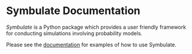 
# Symbulate Documentation

*Symbulate* is a Python package which provides a user friendly framework for conducting simulations involving probability models. 

Please see the [documentation](https://dlsun.github.io/symbulate/index.html) for examples of how to use Symbulate.
